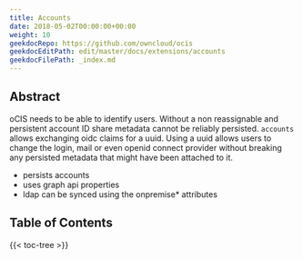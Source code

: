 ```yaml
---
title: Accounts
date: 2018-05-02T00:00:00+00:00
weight: 10
geekdocRepo: https://github.com/owncloud/ocis
geekdocEditPath: edit/master/docs/extensions/accounts
geekdocFilePath: _index.md
---
```


## Abstract
oCIS needs to be able to identify users. Without a non reassignable and persistent account ID share metadata cannot be reliably persisted. `accounts` allows exchanging oidc claims for a uuid. Using a uuid allows users to change the login, mail or even openid connect provider without breaking any persisted metadata that might have been attached to it.

- persists accounts
- uses graph api properties
- ldap can be synced using the onpremise* attributes

## Table of Contents

{{< toc-tree >}}